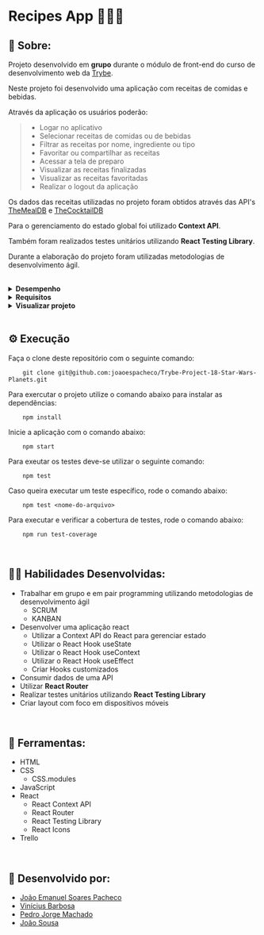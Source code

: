 # Recipes App 👨🏽‍🍳

## 📄 Sobre:

Projeto desenvolvido em <strong>grupo</strong> durante o módulo de front-end do curso de desenvolvimento web da [Trybe](https://www.betrybe.com/).

Neste projeto foi desenvolvido uma aplicação com receitas de comidas e bebidas.

Através da aplicação os usuários poderão:
> * Logar no aplicativo
> * Selecionar receitas de comidas ou de bebidas
> * Filtrar as receitas por nome, ingrediente ou tipo
> * Favoritar ou compartilhar as receitas
> * Acessar a tela de preparo
> * Visualizar as receitas finalizadas
> * Visualizar as receitas favoritadas
> * Realizar o logout da aplicação

Os dados das receitas utilizadas no projeto foram obtidos através das API's [TheMealDB](https://www.themealdb.com/) e [TheCocktailDB](https://www.thecocktaildb.com/api.php)

Para o gerenciamento do estado global foi utilizado <strong>Context API</strong>.

Também foram realizados testes unitários utilizando <strong>React Testing Library</strong>.

Durante a elaboração do projeto foram utilizadas metodologias de desenvolvimento ágil.

</br>
<details>
<summary><strong>Desempenho</strong></summary>
Aprovado com 100% de desempenho em todos os requisitos

![image](https://user-images.githubusercontent.com/99846604/211174290-17d91f22-6bc1-4fbd-80e4-908f7d748edd.png)

</details>

<details>
<summary><strong>Requisitos</strong></summary>
</br>
<strong>Requisitos obrigatórios:</strong>
</br>
Testes unitários: </br>
1. Desenvolva os testes unitários de maneira que a cobertura seja de, no mínimo, 90% </br>
</br>

Tela de login: </br>
2. Crie todos os elementos que devem respeitar os atributos descritos no protótipo para a tela de login </br>
3. Desenvolva a tela de maneira que a pessoa consiga escrever seu email no input de email e sua senha no input de senha  </br>
4. Desenvolva a tela de maneira que o formulário só seja válido após um email válido e uma senha de mais de 6 caracteres serem preenchidos  </br>
5. Após a submissão do formulário, salve no localStorage o e-mail da pessoa usuária na chave user e os tokens nas chaves mealsToken e cocktailsToken </br>
6. Redirecione a pessoa usuária para a tela principal de receitas de comidas após a submissão e validação com sucesso do login
</br>

Header: </br>
7. Implemente o header de acordo com a necessidade de cada tela </br>
8. Redirecione a pessoa usuária para a tela de perfil ao clicar no botão de perfil </br>
9. Desenvolva o botão de busca que, ao ser clicado, a barra de busca deve aparecer. O mesmo serve para escondê-la
</br>

Barra de buscas - Header: </br>
10. Implemente os elementos da barra de busca respeitando os atributos descritos no protótipo </br>
11. Implemente 3 radio buttons na barra de busca: Ingredient, Name e First letter </br>
12. Busque na API de comidas caso a pessoa esteja na página de comidas, e na API de bebidas caso esteja na de bebidas </br>
13. Redirecione para a tela de detalhes da receita caso apenas uma receita seja encontrada, com o ID da mesma na URL </br>
14. Mostre as receitas em cards, caso mais de uma receita seja encontrada </br>
15. Exiba um alert caso nenhuma receita seja encontrada
</br>

Menu inferior: </br>
16. Implemente o menu inferior posicionando-o de forma fixa e contendo 2 ícones: um para comidas e outro para bebidas </br>
17. Exiba o menu inferior apenas nas telas indicadas pelo protótipo </br>
18. Redirecione a pessoa usuária para a tela correta ao clicar em cada ícone no menu inferior
</br>

Tela principal de receitas: </br>
19. Carregue as 12 primeiras receitas de comidas ou bebidas, uma em cada card </br>
20. Implemente os botões de categoria para serem utilizados como filtro </br>
21. Implemente o filtro das receitas por meio da API ao clicar no filtro de categoria </br>
22. Implemente o filtro como um toggle, o qual se for selecionado novamente, o app deve retornar as receitas sem nenhum filtro </br>
23. Redirecione a pessoa usuária ao clicar no card para a tela de detalhes, que deve mudar a rota e conter o id da receita na URL
</br>

Tela de detalhes de uma receita: </br>
24. Realize uma request para a API passando o id da receita que deve estar disponível nos parâmetros da URL </br>
25. Desenvolva a tela de modo que contenha uma imagem da receita, o título, a categoria em caso de comidas e se é ou não alcoólico em caso de bebidas, uma lista de ingredientes seguidos pelas quantidades, instruções, um vídeo do youtube "embedado" e recomendações </br>
26. Implemente as recomendações. Para receitas de comida, a recomendação deverá ser bebida, já para as receitas de bebida a recomendação deverá ser comida </br>
27. Implemente os 6 cards de recomendação, mostrando apenas 2. O scroll é horizontal, similar a um carousel </br>
28. Desenvolva um botão de nome "Start Recipe" que deve ficar fixo na parte de baixo da tela o tempo todo </br>
29. Implemente a solução de forma que, caso a receita já tenha sido feita, o botão "Start Recipe" desapareça </br>
30. Implemente a solução de modo que, caso a receita tenha sido iniciada mas não finalizada, o texto do botão deve ser "Continue Recipe" </br>
31. Redirecione a pessoa usuária caso o botão "Start Recipe" seja clicado, a rota deve mudar para a tela de receita em progresso </br>
32. Implemente um botão de compartilhar e um de favoritar a receita </br>
33. Implemente a solução de forma que, ao clicar no botão de compartilhar, o link da receita dentro do app deve ser copiado para o clipboard e uma mensagem avisando que o link foi copiado deve aparecer na tela em uma tag HTML </br>
34. Salve as receitas favoritas no localStorage na chave favoriteRecipes </br>
35. Implemente o ícone do coração (favorito) de modo que: deve vir preenchido caso a receita esteja favoritada e "despreenchido" caso contrário </br>
36. Implemente a lógica no botão de favoritar. Caso seja clicado, o ícone do coração deve mudar seu estado atual, caso esteja preenchido deve mudar para "despreenchido" e vice-versa
</br>

Tela de receita em progresso: </br>
37. Desenvolva a tela de modo que contenha uma imagem da receita, o título, a categoria em caso de comidas e se é ou não alcoólico em caso de bebidas, uma lista de ingredientes com suas respectivas quantidades e instruções </br>
38. Desenvolva um checkbox para cada item da lista de ingredientes </br>
39. Implemente uma lógica que ao clicar no checkbox de um ingrediente, o nome dele deve ser "riscado" da lista </br>
40. Salve o estado do progresso, que deve ser mantido caso a pessoa atualize a página ou volte para a mesma receita </br>
41. Desenvolva a lógica de favoritar e compartilhar. A lógica da tela de detalhes de uma receita se aplica aqui </br>
42. Implemente a solução de modo que o botão de finalizar receita ("Finish Recipe") só pode estar habilitado quando todos os ingredientes estiverem _"checkados"_ (marcados) </br>
43. Redirecione a pessoa usuária após clicar no botão de finalizar receita ("Finish Recipe"), para a página de receitas feitas, cuja rota deve ser /done-recipes </br>
44. Implemente os elementos da tela de receitas feitas respeitando os atributos descritos no protótipo
</br>

Tela de receitas feitas: </br>
45. Desenvolva a tela de modo que, caso a receita do card seja uma comida, ela deve possuir: a foto da receita,  nome, categoria, nacionalidade, a data em que a pessoa fez a receita, as 2 primeiras tags retornadas pela API e um botão de compartilhar </br>
46. Desenvolva a tela de maneira que, caso a receita do card seja uma bebida, ela deve possuir: a foto da receita, o nome, se é alcoólica, a data em que a pessoa fez a receita e um botão de compartilhar </br>
47. Desenvolva a solução de modo que o botão de compartilhar deve copiar a URL da tela de detalhes da receita para o clipboard </br>
48. Implemente 2 botões que filtram as receitas por comida ou bebida e um terceiro que remove todos os filtros </br>
49. Redirecione para a tela de detalhes da receita caso seja clicado na foto ou no nome da receita
</br>

Tela de receitas favoritas: </br>
50. Implemente os elementos da tela de receitas favoritas (cumulativo com os atributos em comum com a tela de receitas feitas), respeitando os atributos descritos no protótipo </br>
51. Desenvolva a tela de modo que, caso a receita do card seja uma comida, ela deve possuir: a foto da receita,  nome, categoria, nacionalidade, um botão de compartilhar e um de "desfavoritar" </br>
52. Desenvolva a tela de modo que, caso a receita do card seja uma bebida, ela deve possuir: a foto da receita,  nome, se é alcoólica ou não, um botão de compartilhar e um de "desfavoritar" </br>
53. Desenvolva a solução de modo que o botão de compartilhar deve copiar a URL da tela de detalhes da receita para o clipboard </br>
54. Desenvolva a solução de modo que o botão de "desfavoritar" deve remover a receita da lista de receitas favoritas do localStorage e da tela </br>
55. Implemente 2 botões que filtram as receitas por comida ou bebida e um terceiro que remove todos os filtros </br>
56. Redirecione a pessoa usuária ao clicar na foto ou no nome da receita, a rota deve mudar para a tela de detalhes daquela receita
</br>

Tela de perfil: </br>
57. Implemente os elementos da tela de perfil respeitando os atributos descritos no protótipo </br>
58. Implemente a solução de maneira que o e-mail da pessoa usuária deve estar visível </br>
59. Implemente 3 botões: um de nome "Done Recipes", um de nome "Favorite Recipes" e um de nome "Logout" </br>
60. Redirecione a pessoa usuária que, ao clicar no botão de "Done Recipes", a rota deve mudar para a tela de receitas feitas </br>
61. Redirecione a pessoa usuária que, ao clicar no botão de "Favorite Recipes", a rota deve mudar para a tela de receitas favoritas </br>
62. Redirecione a pessoa usuária que ao clicar no botão de "Logout", o localStorage deve ser limpo e a rota deve mudar para a tela de login
</br>
</details>

<details>
<summary><strong>Visualizar projeto</strong></summary>

### Tela de login:

![image](https://user-images.githubusercontent.com/99846604/211174628-000c2722-8963-43bf-a05b-099aead8caa9.png)

### Tela de buscas:

![image](https://user-images.githubusercontent.com/99846604/211174493-e01002f5-5938-4617-9291-e0230a755a76.png)

### Tela de receitas:

![image](https://user-images.githubusercontent.com/99846604/211174521-d792fa76-6021-420e-89fe-b256523e8c5b.png)

### Tela de preparo:

![image](https://user-images.githubusercontent.com/99846604/211174540-9312f828-a7f3-4e76-8e4c-e960791df510.png)

### Receitas prontas:

![image](https://user-images.githubusercontent.com/99846604/211174563-bd26d704-16ea-417c-aa5d-ff92a22bf85c.png)

### Receitas favoritas:

![image](https://user-images.githubusercontent.com/99846604/211174590-2ddbcffb-8593-4033-aa7f-ca26a984d431.png)

### Tela de profile:

![image](https://user-images.githubusercontent.com/99846604/211174601-a34598e5-c343-4484-bfb8-ade90ffa7cdd.png)

</details>
</br>

## ⚙️ Execução

Faça o clone deste repositório com o seguinte comando:

        git clone git@github.com:joaoespacheco/Trybe-Project-18-Star-Wars-Planets.git

Para exercutar o projeto utilize o comando abaixo para instalar as dependências:

        npm install

Inicie a aplicação com o comando abaixo:

        npm start
        
Para exeutar os testes deve-se utilizar o seguinte comando:

        npm test

Caso queira executar um teste específico, rode o comando abaixo:

        npm test <nome-do-arquivo>

Para executar e verificar a cobertura de testes, rode o comando abaixo:

        npm run test-coverage

</br>

## 🤹🏽 Habilidades Desenvolvidas:
* Trabalhar em grupo e em pair programming utilizando metodologias de desenvolvimento ágil
  * SCRUM
  * KANBAN
* Desenvolver uma aplicação react
  * Utilizar a Context API do React para gerenciar estado
  * Utilizar o React Hook useState
  * Utilizar o React Hook useContext
  * Utilizar o React Hook useEffect
  * Criar Hooks customizados
* Consumir dados de uma API
* Utilizar <strong>React Router</strong>
* Realizar testes unitários utilizando <strong>React Testing Library</strong>
* Criar layout com foco em dispositivos móveis
</br>

## 🧰 Ferramentas:
* HTML
* CSS
  * CSS.modules
* JavaScript
* React
  * React Context API
  * React Router
  * React Testing Library
  * React Icons
* Trello
</br>

## 📝 Desenvolvido por:
* [João Emanuel Soares Pacheco](https://github.com/joaoespacheco)
* [Vinícius Barbosa](https://github.com/ViniciusBF)
* [Pedro Jorge Machado](https://github.com/PedroJoMa)
* [João Sousa](https://github.com/rsajoao)
